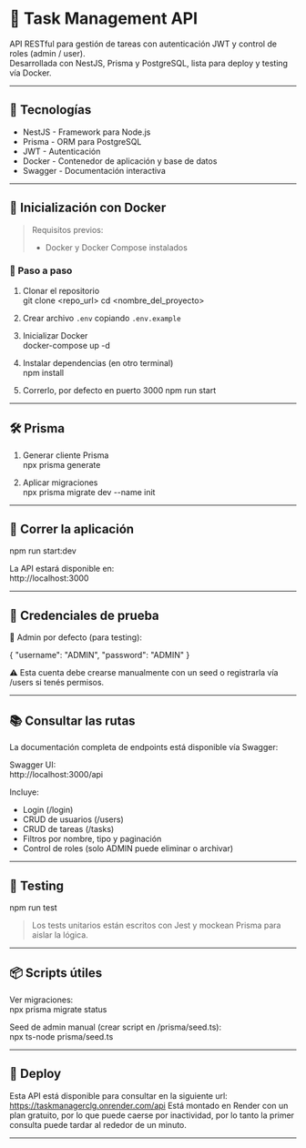# 🧩 Task Management API

API RESTful para gestión de tareas con autenticación JWT y control de roles (admin / user).  
Desarrollada con NestJS, Prisma y PostgreSQL, lista para deploy y testing vía Docker.

---

## 🚀 Tecnologías

- NestJS - Framework para Node.js
- Prisma - ORM para PostgreSQL
- JWT - Autenticación
- Docker - Contenedor de aplicación y base de datos
- Swagger - Documentación interactiva

---

## 🐳 Inicialización con Docker

> Requisitos previos:
> - Docker y Docker Compose instalados

### 🔁 Paso a paso

1. Clonar el repositorio  
   git clone <repo_url>
   cd <nombre_del_proyecto>

2. Crear archivo `.env` copiando `.env.example`


3. Inicializar Docker  
   docker-compose up -d

4. Instalar dependencias (en otro terminal)  
   npm install
  
5. Correrlo, por defecto en puerto 3000
   npm run start

---

## 🛠️ Prisma


1. Generar cliente Prisma  
   npx prisma generate

2. Aplicar migraciones  
   npx prisma migrate dev --name init


---

## 🚦 Correr la aplicación

npm run start:dev

La API estará disponible en:  
http://localhost:3000

---

## 🔐 Credenciales de prueba

👤 Admin por defecto (para testing):

{
  "username": "ADMIN",
  "password": "ADMIN"
}

⚠️ Esta cuenta debe crearse manualmente con un seed o registrarla vía /users si tenés permisos.

---

## 📚 Consultar las rutas

La documentación completa de endpoints está disponible vía Swagger:

Swagger UI:  
http://localhost:3000/api

Incluye:
- Login (/login)
- CRUD de usuarios (/users)
- CRUD de tareas (/tasks)
- Filtros por nombre, tipo y paginación
- Control de roles (solo ADMIN puede eliminar o archivar)

---

## 🧪 Testing

npm run test

> Los tests unitarios están escritos con Jest y mockean Prisma para aislar la lógica.

---

## 📦 Scripts útiles

Ver migraciones:  
npx prisma migrate status

Seed de admin manual (crear script en /prisma/seed.ts):  
npx ts-node prisma/seed.ts

---

## 🧰 Deploy

Esta API está disponible para consultar en la siguiente url:
https://taskmanagerclg.onrender.com/api
Está montado en Render con un plan gratuito, por lo que puede caerse por inactividad, por lo tanto la primer consulta puede tardar al rededor de un minuto.

---
